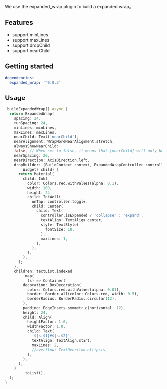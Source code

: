 <!--
This README describes the package. If you publish this package to pub.dev,
this README's contents appear on the landing page for your package.

For information about how to write a good package README, see the guide for
[writing package pages](https://dart.dev/tools/pub/writing-package-pages).

For general information about developing packages, see the Dart guide for
[creating packages](https://dart.dev/guides/libraries/create-packages)
and the Flutter guide for
[developing packages and plugins](https://flutter.dev/to/develop-packages).
-->

We use the expanded_wrap plugin to build a expanded wrap。

## Features

* support minLines
* support maxLines
* support dropChild
* support nearChild

## Getting started

```yaml
dependencies:
  expanded_wrap: '^0.0.3'
```

## Usage

```dart
_buildExpandedWrap() async {
  return ExpandedWrap(
    spacing: 24,
    runSpacing: 24,
    minLines: minLines,
    maxLines: maxLines,
    nearChild: Text('nearChild'),
    nearAlignment: WrapMoreNearAlignment.stretch,
    alwaysShowNearChild:
    false, // When set to false, it means that [nearChild] will only be displayed when there is more unfinished data
    nearSpacing: 20,
    nearDirection: AxisDirection.left,
    dropBuilder: (BuildContext context, ExpandedWrapController controller,
        Widget? child) {
      return Material(
        child: Ink(
          color: Colors.red.withValues(alpha: 0.1),
          width: 100,
          height: 24,
          child: InkWell(
            onTap: controller.toggle,
            child: Center(
              child: Text(
                controller.isExpanded ? 'collapse' : 'expand',
                textAlign: TextAlign.center,
                style: TextStyle(
                  fontSize: 18,
                ),
                maxLines: 1,
              ),
            ),
          ),
        ),
      );
    },
    children: textList.indexed
        .map(
          (s) => Container(
        decoration: BoxDecoration(
          color: Colors.red.withValues(alpha: 0.01),
          border: Border.all(color: Colors.red, width: 0.5),
          borderRadius: BorderRadius.circular(12),
        ),
        padding: EdgeInsets.symmetric(horizontal: 12),
        height: 24,
        child: Align(
          heightFactor: 1.0,
          widthFactor: 1.0,
          child: Text(
            '${s.$1}#${s.$2}',
            textAlign: TextAlign.start,
            maxLines: 2,
            //overflow: TextOverflow.ellipsis,
          ),
        ),
      ),
    )
        .toList(),
  );
}
```
